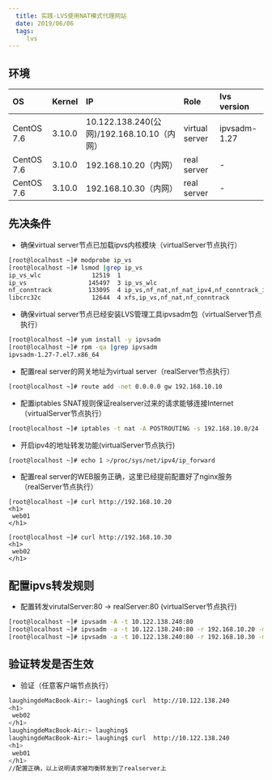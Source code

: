 ```yaml
---
  title: 实践-LVS使用NAT模式代理网站
  date: 2019/06/06
  tags: 
     lvs
---
```



## 环境

|  OS  |  Kernel |  IP     |  Role  | lvs version |
|:-----|:--------|:--------|:-------|:------------|
|CentOS 7.6|3.10.0|10.122.138.240(公网)/192.168.10.10（内网） |virtual server|ipvsadm-1.27
|CentOS 7.6|3.10.0|192.168.10.20（内网）|real server|-|
|CentOS 7.6|3.10.0|192.168.10.30（内网）|real server|-|

## 先决条件 
* 确保virtual server节点已加载ipvs内核模块（virtualServer节点执行）

```bash
[root@localhost ~]# modprobe ip_vs
[root@localhost ~]# lsmod |grep ip_vs
ip_vs_wlc              12519  1 
ip_vs                 145497  3 ip_vs_wlc
nf_conntrack          133095  4 ip_vs,nf_nat,nf_nat_ipv4,nf_conntrack_ipv4
libcrc32c              12644  4 xfs,ip_vs,nf_nat,nf_conntrack

```

* 确保virtual server节点已经安装LVS管理工具ipvsadm包（virtualServer节点执行）

```bash
[root@localhost ~]# yum install -y ipvsadm
[root@localhost ~]# rpm -qa |grep ipvsadm
ipvsadm-1.27-7.el7.x86_64
```

* 配置real server的网关地址为virtual server（realServer节点执行）

```bash
[root@localhost ~]# route add -net 0.0.0.0 gw 192.168.10.10
```

* 配置iptables SNAT规则保证realserver过来的请求能够连接Internet（virtualServer节点执行）

```bash
[root@localhost ~]# iptables -t nat -A POSTROUTING -s 192.168.10.0/24 -j SNAT --to-source 10.122.138.240

```
* 开启ipv4的地址转发功能(virtualServer节点执行)

```bash
[root@localhost ~]# echo 1 >/proc/sys/net/ipv4/ip_forward
```

* 配置real server的WEB服务正确，这里已经提前配置好了nginx服务（realServer节点执行）

```
[root@localhost ~]# curl http://192.168.10.20
<h1>
 web01 
</h1>

[root@localhost ~]# curl http://192.168.10.30
<h1>
 web02
</h1>

```

## 配置ipvs转发规则

* 配置转发virutalServer:80 -> realServer:80 (virtualServer节点执行)

```bash
[root@localhost ~]# ipvsadm -A -t 10.122.138.240:80 
[root@localhost ~]# ipvsadm -a -t 10.122.138.240:80 -r 192.168.10.20 -m -w 1 //-m 表示使用masquerading也就是nat模式
[root@localhost ~]# ipvsadm -a -t 10.122.138.240:80 -r 192.168.10.30 -m -w 1 //-m 表示使用masquerading也就是nat模式

```


## 验证转发是否生效

* 验证（任意客户端节点执行）

```bash
laughingdeMacBook-Air:~ laughing$ curl  http://10.122.138.240
<h1>
 web02
</h1>
laughingdeMacBook-Air:~ laughing$
laughingdeMacBook-Air:~ laughing$ curl  http://10.122.138.240
<h1>
 web01
</h1>
//配置正确，以上说明请求被均衡转发到了realserver上
```
